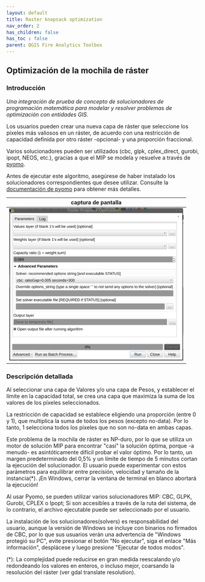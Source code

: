 ```yaml
---
layout: default
title: Raster knapsack optimization
nav_order: 2
has_children: false
has_toc : false
parent: QGIS Fire Analytics Toolbox
---
```

## Optimización de la mochila de ráster
### Introducción
_Una integración de prueba de concepto de solucionadores de programación matemática para modelar y resolver problemas de optimización con entidades GIS._

Los usuarios pueden crear una nueva capa de ráster que seleccione los píxeles más valiosos en un ráster, de acuerdo con una restricción de capacidad definida por otro ráster -opcional- y una proporción fraccional.

Varios solucionadores pueden ser utilizados (cbc, glpk, cplex_direct, gurobi, ipopt, NEOS, etc.), gracias a que el MIP se modela y resuelve a través de [pyomo](http://www.pyomo.org).

Antes de ejecutar este algoritmo, asegúrese de haber instalado los solucionadores correspondientes que desee utilizar. Consulte la [documentación de pyomo](https://pyomo.readthedocs.io/en/stable/installation.html#conditional-dependencies) para obtener más detalles.

| captura de pantalla |
| --- |
|<img src="img/algo_knapsack_screenshot.png"  alt='no se puede cargar la imagen' height=400px >|

### Descripción detallada
Al seleccionar una capa de Valores y/o una capa de Pesos, y establecer el límite en la capacidad total, se crea una capa que maximiza la suma de los valores de los píxeles seleccionados.

La restricción de capacidad se establece eligiendo una proporción (entre 0 y 1), que multiplica la suma de todos los pesos (excepto no-data). Por lo tanto, 1 selecciona todos los píxeles que no son no-data en ambas capas.

Este problema de la mochila de ráster es NP-duro, por lo que se utiliza un motor de solución MIP para encontrar "casi" la solución óptima, porque -a menudo- es asintóticamente difícil probar el valor óptimo. Por lo tanto, un margen predeterminado del 0,5% y un límite de tiempo de 5 minutos cortan la ejecución del solucionador. El usuario puede experimentar con estos parámetros para equilibrar entre precisión, velocidad y tamaño de la instancia(*). ¡En Windows, cerrar la ventana de terminal en blanco abortará la ejecución!

Al usar Pyomo, se pueden utilizar varios solucionadores MIP: CBC, GLPK, Gurobi, CPLEX o Ipopt; Si son accesibles a través de la ruta del sistema, de lo contrario, el archivo ejecutable puede ser seleccionado por el usuario.

La instalación de los solucionadores(solvers) es responsabilidad del usuario, aunque la versión de Windows se incluye con binarios no firmados de CBC, por lo que sus usuarios verán una advertencia de "Windows protegió su PC", evite presionar el botón "No ejecutar", siga el enlace "Más información", desplácese y luego presione "Ejecutar de todos modos".

(*): La complejidad puede reducirse en gran medida reescalando y/o redondeando los valores en enteros, o incluso mejor, coarsando la resolución del ráster (ver gdal translate resolution).
